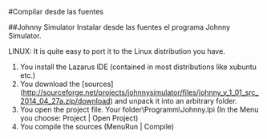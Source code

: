 
#Compilar desde las fuentes

##Johnny Simulator
Instalar desde las fuentes el programa Johnny Simulator.

LINUX: It is quite easy to port it to the Linux distribution you have.

1. You install the Lazarus IDE (contained in most distributions like xubuntu etc.)
1. You download the [sources] (http://sourceforge.net/projects/johnnysimulator/files/johnny_v_1_01_src_2014_04_27a.zip/download)
and unpack it into an arbitrary folder.
1. You open the project file. Your folder\Programm\Johnny.lpi (In the Menu you choose: Project | Open Project)
1. You compile the sources (MenuRun | Compile)
